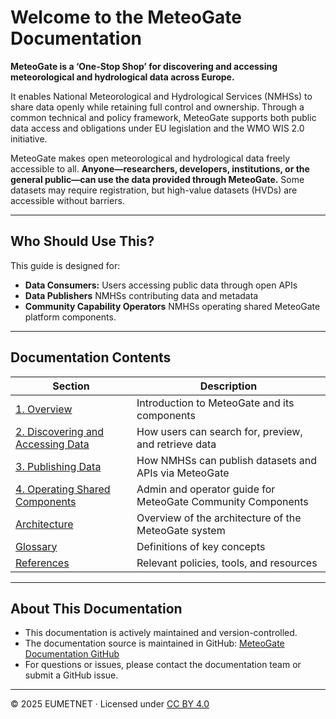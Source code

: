 # Welcome to the MeteoGate Documentation

**MeteoGate is a ‘One-Stop Shop’ for discovering and accessing meteorological and hydrological data across Europe.**
  
It enables National Meteorological and Hydrological Services (NMHSs) to share data openly while retaining full control and ownership. Through a common technical and policy framework, MeteoGate supports both public data access and obligations under EU legislation and the WMO WIS 2.0 initiative.

MeteoGate makes open meteorological and hydrological data freely accessible to all. **Anyone—researchers, developers, institutions, or the general public—can use the data provided through MeteoGate.** Some datasets may require registration, but high-value datasets (HVDs) are accessible without barriers.

---

## Who Should Use This?

This guide is designed for:

- **Data Consumers:** Users accessing public data through open APIs  
- **Data Publishers** NMHSs contributing data and metadata  
- **Community Capability Operators** NMHSs operating shared MeteoGate platform components.

---

## Documentation Contents

| Section | Description |
|--------|-------------|
| [1. Overview](1-overview.md) | Introduction to MeteoGate and its components |
| [2. Discovering and Accessing Data](2-discovering-and-accessing-data.md) | How users can search for, preview, and retrieve data |
| [3. Publishing Data](3-publishing-data.md) | How NMHSs can publish datasets and APIs via MeteoGate |
| [4. Operating Shared Components](4-operating-and-maintaining-community-components.md) | Admin and operator guide for MeteoGate Community Components |
| [Architecture](technical-architecture.md) | Overview of the architecture of the MeteoGate system |
| [Glossary](glossary.md) | Definitions of key concepts |
| [References](references.md) | Relevant policies, tools, and resources |

---

## About This Documentation

- This documentation is actively maintained and version-controlled.  
- The documentation source is maintained in GitHub: [MeteoGate Documentation GitHub](https://github.com/EUMETNET/meteogate-documentation) 
- For questions or issues, please contact the documentation team or submit a GitHub issue.

---

© 2025 EUMETNET · Licensed under [CC BY 4.0](https://creativecommons.org/licenses/by/4.0/)
